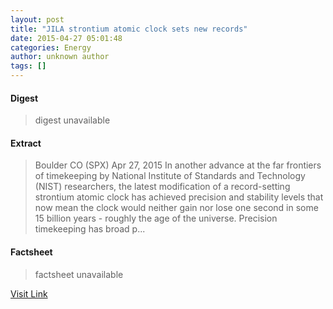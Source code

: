 ```yaml
---
layout: post
title: "JILA strontium atomic clock sets new records"
date: 2015-04-27 05:01:48
categories: Energy
author: unknown author
tags: []
---
```



#### Digest
>digest unavailable

#### Extract
>Boulder CO (SPX) Apr 27, 2015 In another advance at the far frontiers of timekeeping by National Institute of Standards and Technology (NIST) researchers, the latest modification of a record-setting strontium atomic clock has achieved precision and stability levels that now mean the clock would neither gain nor lose one second in some 15 billion years - roughly the age of the universe. Precision timekeeping has broad p...

#### Factsheet
>factsheet unavailable

[Visit Link](http://www.spacedaily.com/reports/JILA_strontium_atomic_clock_sets_new_records_999.html)


